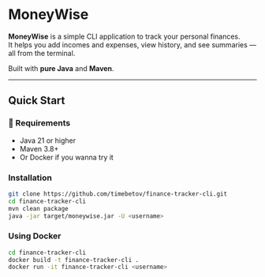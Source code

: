 # MoneyWise

**MoneyWise** is a simple CLI application to track your personal finances.  
It helps you add incomes and expenses, view history, and see summaries — all from the terminal.

Built with **pure Java** and **Maven**.

---

## Quick Start

### 🔧 Requirements

- Java 21 or higher
- Maven 3.8+
- Or Docker if you wanna try it

### Installation

```bash
git clone https://github.com/timebetov/finance-tracker-cli.git
cd finance-tracker-cli
mvn clean package
java -jar target/moneywise.jar -U <username>
```
### Using Docker
```bash
cd finance-tracker-cli
docker build -t finance-tracker-cli .
docker run -it finance-tracker-cli <username>
```